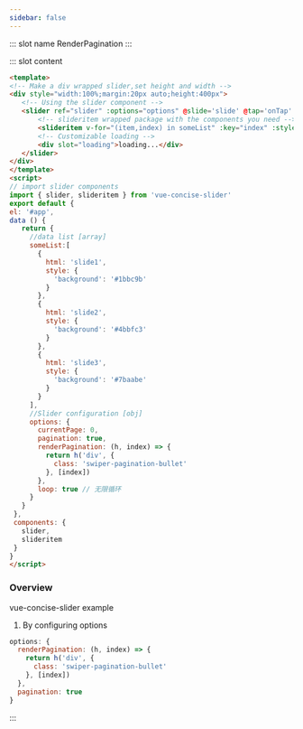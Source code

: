```yaml
---
sidebar: false
---
```

<common-demoItem></common-demoItem> 
::: slot name
RenderPagination
:::

::: slot content
<common-demoCode>
  <effect-sliderRenderPagination></effect-sliderRenderPagination>
  <div slot="codeText">
  
   ```html
<template>
<!-- Make a div wrapped slider,set height and width -->
 <div style="width:100%;margin:20px auto;height:400px">
      <!-- Using the slider component -->
      <slider ref="slider" :options="options" @slide='slide' @tap='onTap' @init='onInit'>
          <!-- slideritem wrapped package with the components you need -->
          <slideritem v-for="(item,index) in someList" :key="index" :style="item.style">{{item.html}}</slideritem>
          <!-- Customizable loading -->
          <div slot="loading">loading...</div>
      </slider>
 </div>
</template>
<script>
// import slider components
import { slider, slideritem } from 'vue-concise-slider'
export default {
   el: '#app',
   data () {
      return {
        //data list [array]
        someList:[
          {
            html: 'slide1',
            style: {
              'background': '#1bbc9b'
            }
          },
          {
            html: 'slide2',
            style: {
              'background': '#4bbfc3'
            }
          },
          {
            html: 'slide3',
            style: {
              'background': '#7baabe'
            }
          }
        ],
        //Slider configuration [obj]
        options: {
          currentPage: 0,
          pagination: true,
          renderPagination: (h, index) => {
            return h('div', {
              class: 'swiper-pagination-bullet'
            }, [index])
          },
          loop: true // 无限循环
        }
      }
    },
    components: {
      slider,
      slideritem
    }
}
</script>
```

  </div>
</common-demoCode>

 ### Overview
  vue-concise-slider example
  1. By configuring options
``` js
options: {
  renderPagination: (h, index) => {
    return h('div', {
      class: 'swiper-pagination-bullet'
    }, [index])
  },
  pagination: true
}
```
:::
